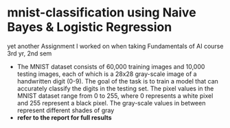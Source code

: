 # mnist-classification using Naive Bayes & Logistic Regression
yet another Assignment I worked on when taking Fundamentals of AI course 3rd yr, 2nd sem
* The MNIST dataset consists of 60,000 training images and 10,000 testing images, each of
which is a 28x28 gray-scale image of a handwritten digit (0-9). The goal of the task is to train
a model that can accurately classify the digits in the testing set. The pixel values in the MNIST
dataset range from 0 to 255, where 0 represents a white pixel and 255 represent a black pixel. The
gray-scale values in between represent different shades of gray
* <b>refer to the report for full results </b>
